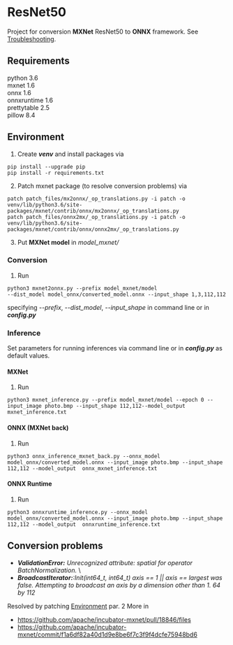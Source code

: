 # ResNet50
Project for conversion **MXNet** ResNet50 to **ONNX** framework. See [Troubleshooting](#Troubleshooting).

## Requirements
python 3.6 \
mxnet 1.6 \
onnx 1.6 \
onnxruntime 1.6 \
prettytable 2.5 \
pillow 8.4 

## Environment 
1. Create **_venv_** and install packages via 
```console
pip install --upgrade pip
pip install -r requirements.txt
```
2. Patch mxnet package (to resolve conversion problems) via
```console
patch patch_files/mx2onnx/_op_translations.py -i patch -o venv/lib/python3.6/site-packages/mxnet/contrib/onnx/mx2onnx/_op_translations.py
patch patch_files/onnx2mx/_op_translations.py -i patch -o venv/lib/python3.6/site-packages/mxnet/contrib/onnx/onnx2mx/_op_translations.py
```
3. Put **MXNet model** in _model_mxnet/_


### Conversion
1. Run
```console
python3 mxnet2onnx.py --prefix model_mxnet/model 
--dist_model model_onnx/converted_model.onnx --input_shape 1,3,112,112
```
specifying _--prefix_, _--dist_model_, _--input_shape_ in command line or in **_config.py_**

### Inference
Set parameters for running inferences via command line or in **_config.py_** as default values.
#### MXNet
1. Run
```console
python3 mxnet_inference.py --prefix model_mxnet/model --epoch 0 --input_image photo.bmp --input_shape 112,112--model_output  mxnet_inference.txt
```

#### ONNX (MXNet back)
1. Run 
```console
python3 onnx_inference_mxnet_back.py --onnx_model model_onnx/converted_model.onnx --input_image photo.bmp --input_shape 112,112 --model_output  onnx_mxnet_inference.txt
```


#### ONNX Runtime
1. Run
```console
python3 onnxruntime_inference.py --onnx_model model_onnx/converted_model.onnx --input_image photo.bmp --input_shape 112,112 --model_output  onnxruntime_inference.txt 
```


## Conversion problems 
* _**ValidationError:** Unrecognized attribute: spatial for operator BatchNormalization._ \
* _**BroadcastIterator:**:Init(int64_t, int64_t) axis == 1 || axis == largest was false. Attempting to broadcast an axis by a dimension other than 1. 64 by 112_

Resolved by patching [Environment](#Environment) par. 2 More in
* https://github.com/apache/incubator-mxnet/pull/18846/files
* https://github.com/apache/incubator-mxnet/commit/f1a6df82a40d1d9e8be6f7c3f9f4dcfe75948bd6